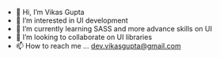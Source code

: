 - 👋 Hi, I’m Vikas Gupta
- 👀 I’m interested in UI development
- 🌱 I’m currently learning SASS and more advance skills on UI
- 💞️ I’m looking to collaborate on UI libraries
- 📫 How to reach me ... dev.vikasgupta@gmail.com

<!---
dev-vikasgupta/dev-vikasgupta is a ✨ special ✨ repository because its `README.md` (this file) appears on your GitHub profile.
You can click the Preview link to take a look at your changes.
--->
